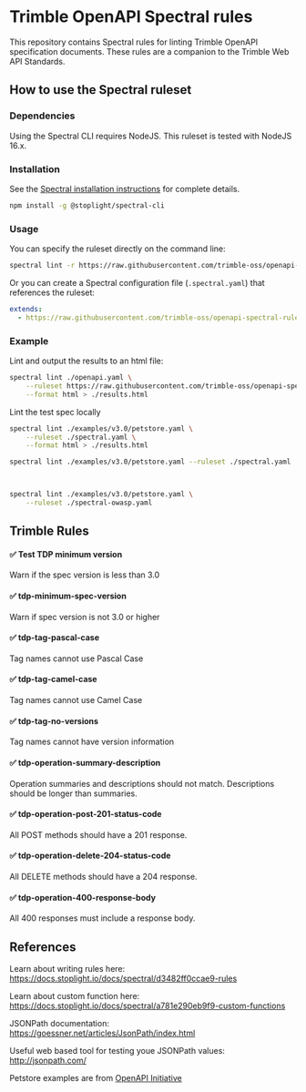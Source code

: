 # Trimble OpenAPI Spectral rules

This repository contains Spectral rules for linting Trimble OpenAPI specification documents. These rules are a companion to the Trimble Web API Standards.

## How to use the Spectral ruleset

### Dependencies

Using the Spectral CLI requires NodeJS. This ruleset is tested with NodeJS 16.x.

### Installation

See the [Spectral installation instructions](https://meta.stoplight.io/docs/spectral/docs/getting-started/installation.md) for complete details.

```bash
npm install -g @stoplight/spectral-cli
```

### Usage

You can specify the ruleset directly on the command line:

```bash
spectral lint -r https://raw.githubusercontent.com/trimble-oss/openapi-spectral-rules/main/spectral.yaml <api definition file>
```

Or you can create a Spectral configuration file (`.spectral.yaml`) that references the ruleset:

```yaml
extends:
  - https://raw.githubusercontent.com/trimble-oss/openapi-spectral-rules/main/spectral.yaml
```

### Example

Lint and output the results to an html file:

```bash
spectral lint ./openapi.yaml \
    --ruleset https://raw.githubusercontent.com/trimble-oss/openapi-spectral-rules/main/spectral.yaml \
    --format html > ./results.html

```

Lint the test spec locally

```bash
spectral lint ./examples/v3.0/petstore.yaml \
    --ruleset ./spectral.yaml \
    --format html > ./results.html

spectral lint ./examples/v3.0/petstore.yaml --ruleset ./spectral.yaml



spectral lint ./examples/v3.0/petstore.yaml \
    --ruleset ./spectral-owasp.yaml


```

## Trimble Rules

#### ✅ Test TDP minimum version

Warn if the spec version is less than 3.0

#### ✅ tdp-minimum-spec-version

Warn if spec version is not 3.0 or higher

#### ✅ tdp-tag-pascal-case

Tag names cannot use Pascal Case

#### ✅ tdp-tag-camel-case

Tag names cannot use Camel Case

#### ✅ tdp-tag-no-versions

Tag names cannot have version information

#### ✅ tdp-operation-summary-description

Operation summaries and descriptions should not match.
Descriptions should be longer than summaries.

#### ✅ tdp-operation-post-201-status-code

All POST methods should have a 201 response.

#### ✅ tdp-operation-delete-204-status-code

All DELETE methods should have a 204 response.

#### ✅ tdp-operation-400-response-body

All 400 responses must include a response body.

## References

Learn about writing rules here:
https://docs.stoplight.io/docs/spectral/d3482ff0ccae9-rules

Learn about custom function here:
https://docs.stoplight.io/docs/spectral/a781e290eb9f9-custom-functions

JSONPath documentation:
https://goessner.net/articles/JsonPath/index.html

Useful web based tool for testing youe JSONPath values:
http://jsonpath.com/

Petstore examples are from [OpenAPI Initiative](https://github.com/OAI/OpenAPI-Specification/tree/main/examples)
